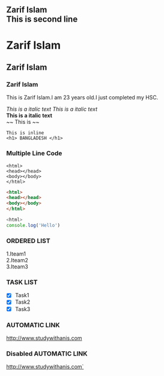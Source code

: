 <!--markdown tutorial-->
Zarif Islam </br>
This is second line
---

# Zarif Islam 
## Zarif Islam 
### Zarif Islam 

<p>This is Zarif Islam.I am 23 years old.I just completed my HSC.</p>

<i> This is a italic text </i>
_This is a italic text_  
__This is a italic text__  
~~ This is ~~


`This is inline`  
`<h1> BANGLADESH </h1>`
### Multiple Line Code

```
<html>
<head></head>
<body></body>
</html>
```

```html
<html>
<head></head>
<body></body>
</html>
```
```javascript
<html>
console.log('Hello')
```
### ORDERED LIST
1.Iteam1  
2.Iteam2  
3.Iteam3

### TASK LIST
-[x] Task1
-[x] Task2
-[x] Task3

### AUTOMATIC LINK

http://www.studywithanis.com

### Disabled AUTOMATIC LINK

http://www.studywithanis.com`

